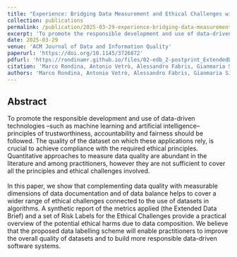 ```yaml
---
title: "Experience: Bridging Data Measurement and Ethical Challenges with Extended Data Briefs"
collection: publications
permalink: /publication/2025-03-29-experience-bridging-data-measurement-ethical-challenges-extended-data-briefs
excerpt: 'To promote the responsible development and use of data-driven technologies –such as machine learning and artificial intelligence– principles of trustworthiness, accountability and fairness should be followed. The quality of the dataset on which these applications rely, is crucial to achieve compliance with the required ethical principles. Quantitative approaches to measure data quality are abundant in the literature and among practitioners, however they are not sufficient to cover all the principles and ethical challenges involved.<br><br> In this paper, we show that complementing data quality with measurable dimensions of data documentation and of data balance helps to cover a wider range of ethical challenges connected to the use of datasets in algorithms. A synthetic report of the metrics applied (the Extended Data Brief) and a set of Risk Labels for the Ethical Challenges provide a practical overview of the potential ethical harms due to data composition. We believe that the proposed data labelling scheme will enable practitioners to improve the overall quality of datasets and to build more responsible data-driven software systems.'
date: 2025-03-29
venue: 'ACM Journal of Data and Information Quality'
paperurl: 'https://doi.org/10.1145/3726872'
pdfurl: 'https://rondinamr.github.io/files/02-edb_2-postprint_ExtendedDataBriefs.pdf'
citation: 'Marco Rondina, Antonio Vetrò, Alessandro Fabris, Gianmaria Silvello, Gian Antonio Susto, Marco Torchiano, and Juan Carlos De Martin. 2025. Experience: Bridging Data Measurement and Ethical Challenges with Extended Data Briefs. J. Data and Information Quality (In press). https://doi.org/10.1145/3726872'
authors: 'Marco Rondina, Antonio Vetrò, Alessandro Fabris, Gianmaria Silvello, Gian Antonio Susto, Marco Torchiano, Juan Carlos De Martin'
---
```


<h2>Abstract</h2>

To promote the responsible development and use of data-driven technologies –such as machine learning and artificial intelligence– principles of trustworthiness, accountability and fairness should be followed. The quality of the dataset on which these applications rely, is crucial to achieve compliance with the required ethical principles. Quantitative approaches to measure data quality are abundant in the literature and among practitioners, however they are not sufficient to cover all the principles and ethical challenges involved.<br><br> In this paper, we show that complementing data quality with measurable dimensions of data documentation and of data balance helps to cover a wider range of ethical challenges connected to the use of datasets in algorithms. A synthetic report of the metrics applied (the Extended Data Brief) and a set of Risk Labels for the Ethical Challenges provide a practical overview of the potential ethical harms due to data composition. We believe that the proposed data labelling scheme will enable practitioners to improve the overall quality of datasets and to build more responsible data-driven software systems.
